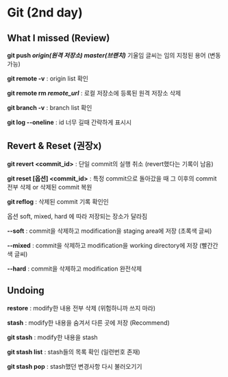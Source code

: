 # Git (2nd day)

## What I missed (Review)

**git push *origin(원격 저장소) master(브랜치)***  기울임 글씨는 임의 지정된 용어 (변동 가능)

**git remote -v** : origin list 확인

**git remote rm *remote_url*** : 로컬 저장소에 등록된 원격 저장소 삭제

**git branch -v** : branch list 확인

**git log --oneline** : id 너무 길때 간략하게 표시시

## Revert & Reset (권장x)

**git revert <commit_id>** : 단일 commit의 실행 취소 (revert했다는 기록이 남음)

**git reset [옵션] <commit_id>** : 특정 commit으로 돌아갔을 때 그 이후의 commit 전부 삭제 or 삭제된 commit 복원

**git reflog** : 삭제된 commit 기록 확인인

옵션 soft, mixed, hard 에 따라 저장되는 장소가 달라짐

**--soft** : commit을 삭제하고 modification을 staging area에 저장 (초록색 글씨)

**--mixed** : commit을 삭제하고 modification을 working directory에 저장 (빨간간색 글씨)

**--hard** : commit을 삭제하고 modification 완전삭제

## Undoing

**restore** : modify한 내용 전부 삭제 (위험하니까 쓰지 마라)

**stash** : modify한 내용을 숨겨서 다른 곳에 저장 (Recommend)

**git stash** : modify한 내용을 stash

**git stash list** : stash들의 목록 확인 (일련번호 존재)

**git stash pop** : stash했던 변경사항 다시 불러오기기